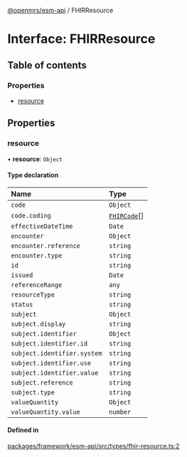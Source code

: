 [@openmrs/esm-api](../API.md) / FHIRResource

# Interface: FHIRResource

## Table of contents

### Properties

- [resource](FHIRResource.md#resource)

## Properties

### resource

• **resource**: `Object`

#### Type declaration

| Name | Type |
| :------ | :------ |
| `code` | `Object` |
| `code.coding` | [`FHIRCode`](FHIRCode.md)[] |
| `effectiveDateTime` | `Date` |
| `encounter` | `Object` |
| `encounter.reference` | `string` |
| `encounter.type` | `string` |
| `id` | `string` |
| `issued` | `Date` |
| `referenceRange` | `any` |
| `resourceType` | `string` |
| `status` | `string` |
| `subject` | `Object` |
| `subject.display` | `string` |
| `subject.identifier` | `Object` |
| `subject.identifier.id` | `string` |
| `subject.identifier.system` | `string` |
| `subject.identifier.use` | `string` |
| `subject.identifier.value` | `string` |
| `subject.reference` | `string` |
| `subject.type` | `string` |
| `valueQuantity` | `Object` |
| `valueQuantity.value` | `number` |

#### Defined in

[packages/framework/esm-api/src/types/fhir-resource.ts:2](https://github.com/openmrs/openmrs-esm-core/blob/master/packages/framework/esm-api/src/types/fhir-resource.ts#L2)
